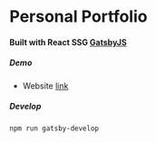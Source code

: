 # Personal Portfolio

#### Built with React SSG [GatsbyJS](https://www.gatsbyjs.org/) 

##### Demo
- Website [link](http://lh.now.sh)

##### Develop
``npm run gatsby-develop``


